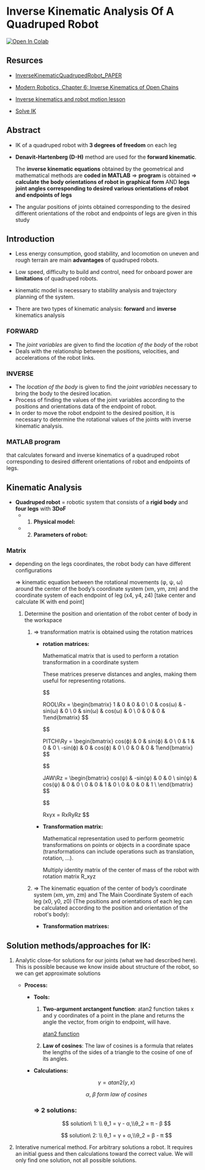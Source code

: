 # Inverse Kinematic Analysis Of A Quadruped Robot

[![Open In Colab](https://colab.research.google.com/assets/colab-badge.svg)](https://colab.research.google.com/drive/1iHY8kPjPlGhtklQylArtp3tgbvVNmGOO#scrollTo=-NJRDldfHYPJ) 

## Resurces
- [InverseKinematicQuadrupedRobot_PAPER](https://www.researchgate.net/publication/320307716_Inverse_Kinematic_Analysis_Of_A_Quadruped_Robot)

- [Modern Robotics, Chapter 6: Inverse Kinematics of Open Chains](https://www.youtube.com/watch?v=nin2TbMuhR0&list=PLggLP4f-rq02vX0OQQ5vrCxbJrzamYDfx&index=30)
- [Inverse kinematics and robot motion lesson](https://robotacademy.net.au/masterclass/inverse-kinematics-and-robot-motion/?lesson=289)
- [Solve IK](https://www.youtube.com/watch?v=qFE-zuD6jok)

## Abstract

- IK of a quadruped robot with **3 degrees of freedom** on each leg
- **Denavit-Hartenberg (D-H)** method are used for the **forward kinematic**.
    
    The **inverse kinematic equations** obtained by the geometrical and mathematical methods are **coded in MATLAB** ⇒ **program** is obtained ⇒ **calculate the body orientations of robot in graphical form** AND **legs joint angles corresponding to desired various orientations of robot and endpoints of legs**
    
- The angular positions of joints obtained corresponding to the desired different orientations of the robot and endpoints of legs are given in this study

## Introduction

- Less energy consumption, good stability, and locomotion on uneven and rough terrain are main **advantages** of quadruped robots.

- Low speed, difficulty to build and control, need for onboard power are **limitations** of quadruped robots.
- kinematic model is necessary to stability analysis and trajectory planning of the system.

- There are two types of kinematic analysis: **forward** and **inverse** kinematics analysis

### FORWARD

- The *joint variables* are given to find the *location of the body* of the robot
- Deals with the relationship between the positions, velocities, and accelerations of the robot links.
    
### INVERSE

- The *location of the body* is given to find the *joint variables* necessary to bring the body to the desired location.
- Process of finding the values of the joint variables according to the positions and orientations data of the endpoint of robot.
- In order to move the robot endpoint to the desired position, it is necessary to determine the rotational values of the joints with inverse kinematic analysis.

### MATLAB program
that calculates forward and inverse kinematics of a quadruped robot corresponding to desired different orientations of robot and endpoints of legs.


## **Kinematic Analysis**

- **Quadruped robot** = robotic system that consists of a **rigid body** and **four legs** with **3DoF**
    - 1. **Physical model:**        
    - 2. **Parameters of robot:**
  
### **Matrix**

- depending on the legs coordinates, the robot body can have different configurations
    
    ⇒ kinematic equation between the rotational movements (φ, ψ, ω) around the center of the body’s coordinate system (xm, ym, zm) and the coordinate system of each endpoint of leg (x4, y4, z4) [take center and calculate IK with end point]
    
    1. Determine the position and orientation of the robot center of body in the workspace 
        1. ⇒ transformation matrix is obtained using the rotation matrices
            - **rotation matrices:**
                
                Mathematical matrix that is used to perform a rotation transformation in a coordinate system
                
                These matrices preserve distances and angles, making them useful for representing rotations.
                
                $$
                
                ROOL\\Rx = \begin{bmatrix} 1 & 0 & 0 & 0 \\ 0 & cos(ω) & -sin(ω) & 0 \\ 0 & sin(ω) & cos(ω) & 0 \\ 0 & 0 & 0 & 1\end{bmatrix}
                $$
                
                $$
                
                PITCH\\Ry = \begin{bmatrix} cos(ϕ) & 0 & sin(ϕ) & 0 \\ 0 & 1 & 0 & 0 \\ -sin(ϕ) & 0 & cos(ϕ) & 0 \\ 0 & 0 & 0 & 1\end{bmatrix}
                $$
                
                $$
                
                JAW\\Rz = \begin{bmatrix} cos(ψ) & -sin(ψ) & 0 & 0 \\ sin(ψ) & cos(ψ) & 0 & 0 \\ 0 & 0 & 1 & 0 \\ 0 & 0 & 0 & 1 \\ \end{bmatrix}
                $$
                
                $$
                
                Rxyx = RxRyRz
                $$
                
            - **Transformation matrix:**
                
                Mathematical representation used to perform geometric transformations on points or objects in a coordinate space (transformations can include operations such as translation, rotation, …).
                
                Multiply identity matrix of the center of mass of the robot with rotation matrix R_xyz
                
        2. ⇒ The kinematic equation of the center of body’s coordinate system (xm, ym, zm) and The Main Coordinate System of each leg (x0, y0, z0) (The positions and orientations of each leg can be calculated according to the position and orientation of the robot's body):
            - **Transformation matrixes:**



## **Solution methods/approaches for IK:**

1. Analytic close-for solutions for our joints (what we had described here). This is possible because we know inside about structure of the robot, so we can get approximate solutions
    - **Process:**
        - **Tools:**
            1. **Two-argument arctangent function**: atan2 function takes x and y coordinates of a point in the plane and returns the angle the vector, from origin to endpoint, will have.
                
                [atan2 function](https://planetcalc.com/7955/?x=5&y=3)

                
            2. **Law of cosines**: The law of cosines is a formula that relates the lengths of the sides of a triangle to the cosine of one of its angles.
                
            
        - **Calculations:**
            
            $$
            γ = atan2(y,x)
            $$
            
            $$
            α,\ β\ form\ law\ of\ cosines
            $$
            
            ### **⇒ 2 solutions:**
            
            $$
            solution\ 1: \\ θ_1 = γ  - α,\\θ_2 = π - β
            $$
            
            $$
            solution\ 2: \\ θ_1 = γ + α,\\θ_2 = β - π 
            $$
            
2. Interative numerical method. For arbitrary solutions a robot. It requires an initial guess and then calculations toward the correct value. We will only find one solution, not all possible solutions.